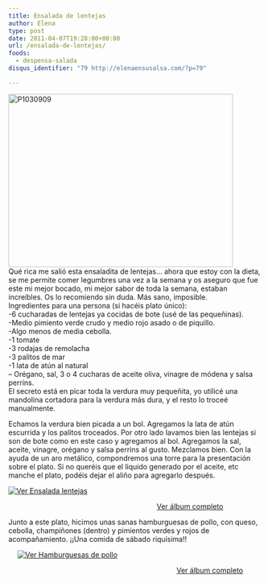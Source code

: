 ```yaml
---
title: Ensalada de lentejas
author: Elena
type: post
date: 2011-04-07T19:28:00+00:00
url: /ensalada-de-lentejas/
foods:
  - despensa-salada
disqus_identifier: "79 http://elenaensusalsa.com/?p=79"

---
```

[<img alt="P1030909" border="0" height="344" src="http://elenaensusalsa.com/wp-content/uploads/2011/04/P1030909_thumb-5B9-5D.jpg" style="border-bottom: 0px; border-left: 0px; border-right: 0px; border-top: 0px; display: inline;" title="P1030909" width="446" />][1]   
Qué rica me salió esta ensaladita de lentejas… ahora que estoy con la dieta, se me permite comer legumbres una vez a la semana y os aseguro que fue este mi mejor bocado, mi mejor sabor de toda la semana, estaban increíbles. Os lo recomiendo sin duda. Más sano, imposible.  
Ingredientes para una persona (si hacéis plato único):  
-6 cucharadas de lentejas ya cocidas de bote (usé de las pequeñinas).  
-Medio pimiento verde crudo y medio rojo asado o de piquillo.  
-Algo menos de media cebolla.  
-1 tomate  
-3 rodajas de remolacha  
-3 palitos de mar  
-1 lata de atún al natural  
&#8211; Orégano, sal, 3 o 4 cucharas de aceite oliva, vinagre de módena y salsa perrins.  
El secreto está en picar toda la verdura muy pequeñita, yo utilicé una mandolina cortadora para la verdura más dura, y el resto lo troceé manualmente.

Echamos la verdura bien picada a un bol. Agregamos la lata de atún escurrida y los palitos troceados. Por otro lado lavamos bien las lentejas si son de bote como en este caso y agregamos al bol. Agregamos la sal, aceite, vinagre, orégano y salsa perrins al gusto. Mezclamos bien. Con la ayuda de un aro metálico, compondremos una torre para la presentación sobre el plato. Si no queréis que el liquido generado por el aceite, etc manche el plato, podéis dejar el aliño para agregarlo después.

<div style="display: inline; float: none; margin: 0px; padding-bottom: 0px; padding-left: 0px; padding-right: 0px; padding-top: 0px;">
  <a href="http://cid-a5354edc4ebfa1ec.skydrive.live.com/redir.aspx?page=browse&resid=A5354EDC4EBFA1EC!1015&type=5" style="border-bottom: 0px; border-left: 0px; border-right: 0px; border-top: 0px;"><img alt="Ver Ensalada lentejas" src="http://elenaensusalsa.com/wp-content/uploads/2011/04/InlineRepresentationd9a87070-f0d3-4c21-af60-cf3eae445f9f-5B16-5D.jpg" style="border-bottom: 0px; border-left: 0px; border-right: 0px; border-top: 0px;" /></a></p> 
  
  <div style="text-align: right; width: 427px;">
    <a href="http://cid-a5354edc4ebfa1ec.skydrive.live.com/redir.aspx?page=browse&resid=A5354EDC4EBFA1EC!1015&type=5">Ver álbum completo</a>
  </div>
</div>

Junto a este plato, hicimos unas sanas hamburguesas de pollo, con queso, cebolla, champiñones (dentro) y pimientos verdes y rojos de acompañamiento. ¡¡Una comida de sábado riquísima!!

<div style="display: block; float: none; margin-left: auto; margin-right: auto; padding-bottom: 0px; padding-left: 0px; padding-right: 0px; padding-top: 0px; width: 469px;">
  <a href="http://cid-a5354edc4ebfa1ec.skydrive.live.com/redir.aspx?page=browse&resid=A5354EDC4EBFA1EC!1019&type=5" style="border-bottom: 0px; border-left: 0px; border-right: 0px; border-top: 0px;"><img alt="Ver Hamburguesas de pollo" src="http://elenaensusalsa.com/wp-content/uploads/2011/04/InlineRepresentation851a0741-c41f-4e46-b35e-b83141cbfc44-5B2-5D.jpg" style="border-bottom: 0px; border-left: 0px; border-right: 0px; border-top: 0px;" /></a></p> 
  
  <div style="text-align: right; width: 449px;">
    <a href="http://cid-a5354edc4ebfa1ec.skydrive.live.com/redir.aspx?page=browse&resid=A5354EDC4EBFA1EC!1019&type=5">Ver álbum completo</a>
  </div>
</div>

 [1]: http://elenaensusalsa.com/wp-content/uploads/2011/04/P1030909_thumb-5B9-5D.jpg
